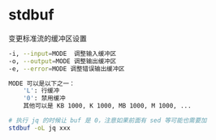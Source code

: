# stdbuf

变更标准流的缓冲区设置

```sh
-i, --input=MODE  调整输入缓冲区
-o, --output=MODE 调整输出缓冲区
-e, --error=MODE 调整错误输出缓冲区

MODE 可以是以下之一：
    'L': 行缓冲
    '0': 禁用缓冲
    其他可以是 KB 1000, K 1000, MB 1000, M 1000, ...
```

```sh
# 执行 jq 的时候让 buf 是 0，注意如果前面有 sed 等可能也需要加
stdbuf -oL jq xxx
```
